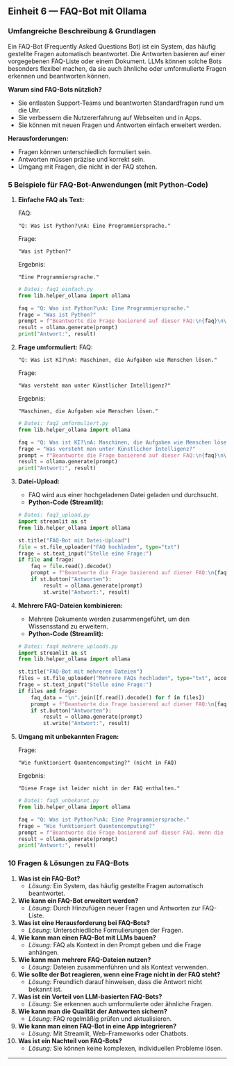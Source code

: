 ## Einheit 6 — FAQ-Bot mit Ollama

### Umfangreiche Beschreibung & Grundlagen

Ein FAQ-Bot (Frequently Asked Questions Bot) ist ein System, das häufig gestellte Fragen automatisch beantwortet. Die Antworten basieren auf einer vorgegebenen FAQ-Liste oder einem Dokument. LLMs können solche Bots besonders flexibel machen, da sie auch ähnliche oder umformulierte Fragen erkennen und beantworten können.

**Warum sind FAQ-Bots nützlich?**

- Sie entlasten Support-Teams und beantworten Standardfragen rund um die Uhr.
- Sie verbessern die Nutzererfahrung auf Webseiten und in Apps.
- Sie können mit neuen Fragen und Antworten einfach erweitert werden.

**Herausforderungen:**

- Fragen können unterschiedlich formuliert sein.
- Antworten müssen präzise und korrekt sein.
- Umgang mit Fragen, die nicht in der FAQ stehen.

### 5 Beispiele für FAQ-Bot-Anwendungen (mit Python-Code)

1. **Einfache FAQ als Text:**

    FAQ:

    ```text
    "Q: Was ist Python?\nA: Eine Programmiersprache."
    ```

    Frage:

    ```text
    "Was ist Python?"
    ```

    Ergebnis:

    ```text
    "Eine Programmiersprache."
    ```

    ```python
    # Datei: faq1_einfach.py
    from lib.helper_ollama import ollama

    faq = "Q: Was ist Python?\nA: Eine Programmiersprache."
    frage = "Was ist Python?"
    prompt = f"Beantworte die Frage basierend auf dieser FAQ:\n{faq}\n\nFrage: {frage}"
    result = ollama.generate(prompt)
    print("Antwort:", result)
    ```

2. **Frage umformuliert:**
    FAQ:

    ```text
    "Q: Was ist KI?\nA: Maschinen, die Aufgaben wie Menschen lösen."
    ```

    Frage:

    ```text
    "Was versteht man unter Künstlicher Intelligenz?"
    ````

    Ergebnis:

    ```text
    "Maschinen, die Aufgaben wie Menschen lösen."
    ```

    ```python
    # Datei: faq2_umformuliert.py
    from lib.helper_ollama import ollama

    faq = "Q: Was ist KI?\nA: Maschinen, die Aufgaben wie Menschen lösen."
    frage = "Was versteht man unter Künstlicher Intelligenz?"
    prompt = f"Beantworte die Frage basierend auf dieser FAQ:\n{faq}\n\nFrage: {frage}"
    result = ollama.generate(prompt)
    print("Antwort:", result)
    ```

3. **Datei-Upload:**
    - FAQ wird aus einer hochgeladenen Datei geladen und durchsucht.
    - **Python-Code (Streamlit):**

    ```python
    # Datei: faq3_upload.py
    import streamlit as st
    from lib.helper_ollama import ollama

    st.title("FAQ-Bot mit Datei-Upload")
    file = st.file_uploader("FAQ hochladen", type="txt")
    frage = st.text_input("Stelle eine Frage:")
    if file and frage:
        faq = file.read().decode()
        prompt = f"Beantworte die Frage basierend auf dieser FAQ:\n{faq}\n\nFrage: {frage}"
        if st.button("Antworten"):
            result = ollama.generate(prompt)
            st.write("Antwort:", result)
    ```

4. **Mehrere FAQ-Dateien kombinieren:**
    - Mehrere Dokumente werden zusammengeführt, um den Wissensstand zu erweitern.
    - **Python-Code (Streamlit):**

    ```python
    # Datei: faq4_mehrere_uploads.py
    import streamlit as st
    from lib.helper_ollama import ollama

    st.title("FAQ-Bot mit mehreren Dateien")
    files = st.file_uploader("Mehrere FAQs hochladen", type="txt", accept_multiple_files=True)
    frage = st.text_input("Stelle eine Frage:")
    if files and frage:
        faq_data = "\n".join([f.read().decode() for f in files])
        prompt = f"Beantworte die Frage basierend auf dieser FAQ:\n{faq_data}\n\nFrage: {frage}"
        if st.button("Antworten"):
            result = ollama.generate(prompt)
            st.write("Antwort:", result)
    ```

5. **Umgang mit unbekannten Fragen:**

    Frage:

    ```text
    "Wie funktioniert Quantencomputing?" (nicht in FAQ)
    ```

    Ergebnis:

    ```text
    "Diese Frage ist leider nicht in der FAQ enthalten."
    ```

    ```python
    # Datei: faq5_unbekannt.py
    from lib.helper_ollama import ollama

    faq = "Q: Was ist Python?\nA: Eine Programmiersprache."
    frage = "Wie funktioniert Quantencomputing?"
    prompt = f"Beantworte die Frage basierend auf dieser FAQ. Wenn die Antwort nicht enthalten ist, sage: 'Diese Frage ist leider nicht in der FAQ enthalten.'\n{faq}\n\nFrage: {frage}"
    result = ollama.generate(prompt)
    print("Antwort:", result)
    ```

### 10 Fragen & Lösungen zu FAQ-Bots

1. **Was ist ein FAQ-Bot?**
    - *Lösung:* Ein System, das häufig gestellte Fragen automatisch beantwortet.
2. **Wie kann ein FAQ-Bot erweitert werden?**
    - *Lösung:* Durch Hinzufügen neuer Fragen und Antworten zur FAQ-Liste.
3. **Was ist eine Herausforderung bei FAQ-Bots?**
    - *Lösung:* Unterschiedliche Formulierungen der Fragen.
4. **Wie kann man einen FAQ-Bot mit LLMs bauen?**
    - *Lösung:* FAQ als Kontext in den Prompt geben und die Frage anhängen.
5. **Wie kann man mehrere FAQ-Dateien nutzen?**
    - *Lösung:* Dateien zusammenführen und als Kontext verwenden.
6. **Wie sollte der Bot reagieren, wenn eine Frage nicht in der FAQ steht?**
    - *Lösung:* Freundlich darauf hinweisen, dass die Antwort nicht bekannt ist.
7. **Was ist ein Vorteil von LLM-basierten FAQ-Bots?**
    - *Lösung:* Sie erkennen auch umformulierte oder ähnliche Fragen.
8. **Wie kann man die Qualität der Antworten sichern?**
    - *Lösung:* FAQ regelmäßig prüfen und aktualisieren.
9. **Wie kann man einen FAQ-Bot in eine App integrieren?**
    - *Lösung:* Mit Streamlit, Web-Frameworks oder Chatbots.
10. **Was ist ein Nachteil von FAQ-Bots?**
    - *Lösung:* Sie können keine komplexen, individuellen Probleme lösen.

---

